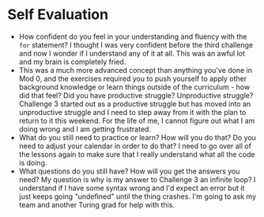 # Self Evaluation

- How confident do you feel in your understanding and fluency with the `for` statement?
I thought I was very confident before the third challenge and now I wonder if I understand any of it at all. This was an awful lot and my brain is completely fried.
- This was a much more advanced concept than anything you've done in Mod 0, and the exercises required you to push yourself to apply other background knowledge or learn things outside of the curriculum - how did that feel? Did you have productive struggle? Unproductive struggle?
Challenge 3 started out as a productive struggle but has moved into an unproductive struggle and I need to step away from it with the plan to return to it this weekend. For the life of me, I cannot figure out what I am doing wrong and I am getting frustrated.
- What do you still need to practice or learn? How will you do that? Do you need to adjust your calendar in order to do that?
I need to go over all of the lessons again to make sure that I really understand what all the code is doing.
- What questions do you still have? How will you get the answers you need?
My question is why is my answer to Challenge 3 an infinite loop? I understand if I have some syntax wrong and I'd expect an error but it just keeps going "undefined" until the thing crashes. I'm going to ask my team and another Turing grad for help with this. 
